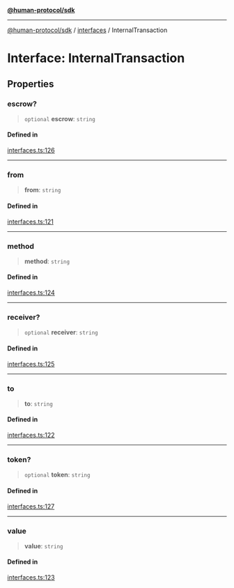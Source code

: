 [**@human-protocol/sdk**](../../README.md)

***

[@human-protocol/sdk](../../modules.md) / [interfaces](../README.md) / InternalTransaction

# Interface: InternalTransaction

## Properties

### escrow?

> `optional` **escrow**: `string`

#### Defined in

[interfaces.ts:126](https://github.com/humanprotocol/human-protocol/blob/1e2737443dee3d34c362a98b621295e4e643d4b4/packages/sdk/typescript/human-protocol-sdk/src/interfaces.ts#L126)

***

### from

> **from**: `string`

#### Defined in

[interfaces.ts:121](https://github.com/humanprotocol/human-protocol/blob/1e2737443dee3d34c362a98b621295e4e643d4b4/packages/sdk/typescript/human-protocol-sdk/src/interfaces.ts#L121)

***

### method

> **method**: `string`

#### Defined in

[interfaces.ts:124](https://github.com/humanprotocol/human-protocol/blob/1e2737443dee3d34c362a98b621295e4e643d4b4/packages/sdk/typescript/human-protocol-sdk/src/interfaces.ts#L124)

***

### receiver?

> `optional` **receiver**: `string`

#### Defined in

[interfaces.ts:125](https://github.com/humanprotocol/human-protocol/blob/1e2737443dee3d34c362a98b621295e4e643d4b4/packages/sdk/typescript/human-protocol-sdk/src/interfaces.ts#L125)

***

### to

> **to**: `string`

#### Defined in

[interfaces.ts:122](https://github.com/humanprotocol/human-protocol/blob/1e2737443dee3d34c362a98b621295e4e643d4b4/packages/sdk/typescript/human-protocol-sdk/src/interfaces.ts#L122)

***

### token?

> `optional` **token**: `string`

#### Defined in

[interfaces.ts:127](https://github.com/humanprotocol/human-protocol/blob/1e2737443dee3d34c362a98b621295e4e643d4b4/packages/sdk/typescript/human-protocol-sdk/src/interfaces.ts#L127)

***

### value

> **value**: `string`

#### Defined in

[interfaces.ts:123](https://github.com/humanprotocol/human-protocol/blob/1e2737443dee3d34c362a98b621295e4e643d4b4/packages/sdk/typescript/human-protocol-sdk/src/interfaces.ts#L123)
